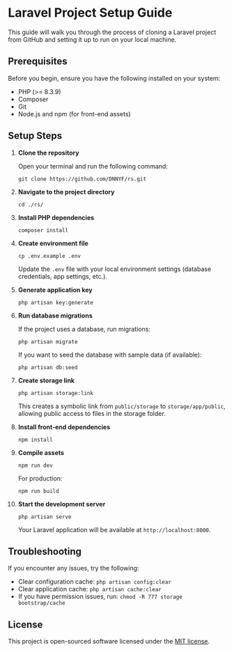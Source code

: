 # Laravel Project Setup Guide

This guide will walk you through the process of cloning a Laravel project from GitHub and setting it up to run on your local machine.

## Prerequisites

Before you begin, ensure you have the following installed on your system:

- PHP (>= 8.3.9)
- Composer
- Git
- Node.js and npm (for front-end assets)

## Setup Steps

1. **Clone the repository**

   Open your terminal and run the following command:

   ```
   git clone https://github.com/DNNYF/rs.git
   ```

2. **Navigate to the project directory**

   ```
   cd ./rs/
   ```

3. **Install PHP dependencies**

   ```
   composer install
   ```

4. **Create environment file**

   ```
   cp .env.example .env
   ```

   Update the `.env` file with your local environment settings (database credentials, app settings, etc.).

5. **Generate application key**

   ```
   php artisan key:generate
   ```

6. **Run database migrations**

   If the project uses a database, run migrations:

   ```
   php artisan migrate
   ```

   If you want to seed the database with sample data (if available):

   ```
   php artisan db:seed
   ```

7. **Create storage link**

   ```
   php artisan storage:link
   ```

   This creates a symbolic link from `public/storage` to `storage/app/public`, allowing public access to files in the storage folder.

8. **Install front-end dependencies**

   ```
   npm install
   ```

9. **Compile assets**

   ```
   npm run dev
   ```

   For production:

   ```
   npm run build
   ```

10. **Start the development server**

    ```
    php artisan serve
    ```

    Your Laravel application will be available at `http://localhost:8000`.

## Troubleshooting

If you encounter any issues, try the following:

- Clear configuration cache: `php artisan config:clear`
- Clear application cache: `php artisan cache:clear`
- If you have permission issues, run: `chmod -R 777 storage bootstrap/cache`

## License

This project is open-sourced software licensed under the [MIT license](https://opensource.org/licenses/MIT).
